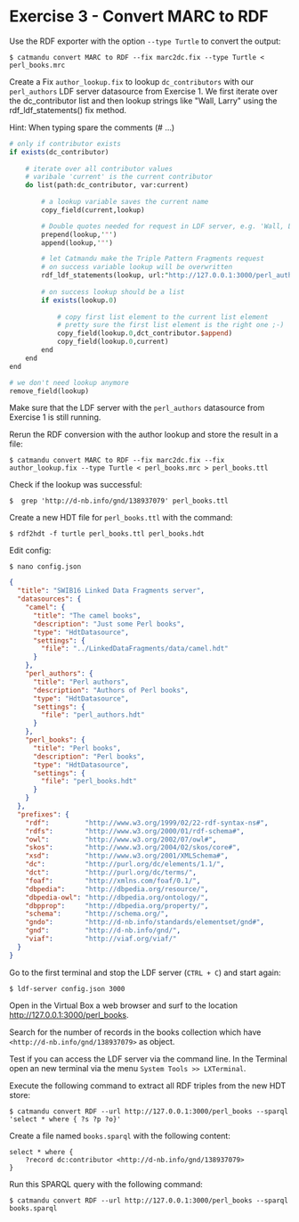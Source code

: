 # Exercise 3 - Convert MARC to RDF

Use the RDF exporter with the option `--type Turtle` to convert the output:

```terminal
$ catmandu convert MARC to RDF --fix marc2dc.fix --type Turtle < perl_books.mrc
```

Create a Fix `author_lookup.fix` to lookup `dc_contributors` with our `perl_authors` LDF server datasource from Exercise 1. 
We first iterate over the dc_contributor list and then lookup strings like  "Wall, Larry" using the rdf_ldf_statements() fix method.

Hint: When typing spare the comments (# ...)

```perl
# only if contributor exists
if exists(dc_contributor)
    
    # iterate over all contributor values
    # varibale 'current' is the current contributor
    do list(path:dc_contributor, var:current)
    
        # a lookup variable saves the current name
        copy_field(current,lookup)

        # Double quotes needed for request in LDF server, e.g. 'Wall, Larry' --> '"Wall, Larry"'
        prepend(lookup,'"')
        append(lookup,'"')

        # let Catmandu make the Triple Pattern Fragments request
        # on success variable lookup will be overwritten
        rdf_ldf_statements(lookup, url:"http://127.0.0.1:3000/perl_authors", predicate:"http://d-nb.info/standards/elementset/gnd#preferredNameForThePerson")
        
        # on success lookup should be a list
        if exists(lookup.0)
            
            # copy first list element to the current list element
            # pretty sure the first list element is the right one ;-)
            copy_field(lookup.0,dct_contributor.$append)
            copy_field(lookup.0,current)
        end
    end
end

# we don't need lookup anymore
remove_field(lookup)
```

Make sure that the LDF server with the `perl_authors` datasource from Exercise 1 is still running.

Rerun the RDF conversion with the author lookup and store the result in a file:

```terminal
$ catmandu convert MARC to RDF --fix marc2dc.fix --fix author_lookup.fix --type Turtle < perl_books.mrc > perl_books.ttl
```

Check if the lookup was successful:

```terminal
$  grep 'http://d-nb.info/gnd/138937079' perl_books.ttl
```

Create a new HDT file for `perl_books.ttl` with the command:

```terminal
$ rdf2hdt -f turtle perl_books.ttl perl_books.hdt
```

Edit config:

```terminal
$ nano config.json
```

```json
{
  "title": "SWIB16 Linked Data Fragments server",
  "datasources": {
    "camel": {
      "title": "The camel books",
      "description": "Just some Perl books",
      "type": "HdtDatasource",
      "settings": {
        "file": "../LinkedDataFragments/data/camel.hdt"
      }
    },
    "perl_authors": {
      "title": "Perl authors",
      "description": "Authors of Perl books",
      "type": "HdtDatasource",
      "settings": {
        "file": "perl_authors.hdt"
      }
    },
    "perl_books": {
      "title": "Perl books",
      "description": "Perl books",
      "type": "HdtDatasource",
      "settings": {
        "file": "perl_books.hdt"
      }
    }
  },
  "prefixes": {
    "rdf":         "http://www.w3.org/1999/02/22-rdf-syntax-ns#",
    "rdfs":        "http://www.w3.org/2000/01/rdf-schema#",
    "owl":         "http://www.w3.org/2002/07/owl#",
    "skos":        "http://www.w3.org/2004/02/skos/core#",
    "xsd":         "http://www.w3.org/2001/XMLSchema#",
    "dc":          "http://purl.org/dc/elements/1.1/",
    "dct":         "http://purl.org/dc/terms/",
    "foaf":        "http://xmlns.com/foaf/0.1/",
    "dbpedia":     "http://dbpedia.org/resource/",
    "dbpedia-owl": "http://dbpedia.org/ontology/",
    "dbpprop":     "http://dbpedia.org/property/",
    "schema":      "http://schema.org/",
    "gndo":        "http://d-nb.info/standards/elementset/gnd#",
    "gnd":         "http://d-nb.info/gnd/",
    "viaf":        "http://viaf.org/viaf/"
  }
}
```

Go to the first terminal and stop the LDF server (`CTRL + C`) and start again:

```terminal
$ ldf-server config.json 3000
```

Open in the Virtual Box a web browser and surf to the location <http://127.0.0.1:3000/perl_books>.

Search for the number of records in the books collection which have `<http://d-nb.info/gnd/138937079>` as object.

Test if you can access the LDF server via the command line.  In the Terminal open an new terminal via the menu `System Tools >> LXTerminal`.

Execute the following command to extract all RDF triples from the new HDT store:

```terminal
$ catmandu convert RDF --url http://127.0.0.1:3000/perl_books --sparql 'select * where { ?s ?p ?o}'
```

Create a file named `books.sparql` with the following content:

```sparql
select * where {
    ?record dc:contributor <http://d-nb.info/gnd/138937079>
} 
```

Run this SPARQL query with the following command:

```terminal
$ catmandu convert RDF --url http://127.0.0.1:3000/perl_books --sparql books.sparql
```